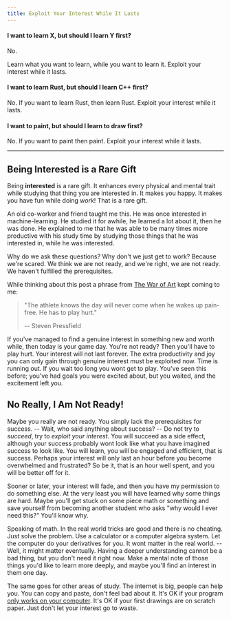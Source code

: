 ```yaml
---
title: Exploit Your Interest While It Lasts
---
```


#### I want to learn X, but should I learn Y first?

No.

Learn what you want to learn, while you want to learn it. Exploit your interest while it lasts.

#### I want to learn Rust, but should I learn C++ first?

No. If you want to learn Rust, then learn Rust. Exploit your interest while it lasts.

#### I want to paint, but should I learn to draw first?

No. If you want to paint then paint. Exploit your interest while it lasts.

---

## Being Interested is a Rare Gift

Being **interested** is a rare gift. It enhances every physical and mental trait while studying that thing you are interested in. It makes you happy. It makes you have fun while doing *work*! That is a rare gift.

An old co-worker and friend taught me this. He was once interested in machine-learning. He studied it for awhile, he learned a lot about it, then he was done. He explained to me that he was able to be many times more productive with his study time by studying those things that he was interested in, while he was interested.

Why do we ask these questions? Why don't we just get to work? Because we're scared. We think we are not ready, and we're right, we are not ready. We haven't fulfilled the prerequisites.

While thinking about this post a phrase from [The War of Art](https://stevenpressfield.com/books/the-war-of-art/) kept coming to me:

> "The athlete knows the day will never come when he wakes up pain-free. He has to play hurt."
>
> -- Steven Pressfield

If you've managed to find a genuine interest in something new and worth while, then today is your game day. You're not ready? Then you'll have to play hurt. Your interest will not last forever. The extra productivity and joy you can only gain through genuine interest must be exploited now. Time is running out. If you wait too long you wont get to play. You've seen this before; you've had goals you were excited about, but you waited, and the excitement left you.

## No Really, I Am Not Ready!

Maybe you really are not ready. You simply lack the prerequisites for success. -- Wait, who said anything about success? -- Do not try to *succeed*, try to *exploit your interest*. You will succeed as a side effect, although your success probably wont look like what you have imagined success to look like. You will learn, you will be engaged and efficient, that is success. Perhaps your interest will only last an hour before you become overwhelmed and frustrated? So be it, that is an hour well spent, and you will be better off for it.

Sooner or later, your interest will fade, and then you have my permission to do something else. At the very least you will have learned why some things are hard. Maybe you'll get stuck on some piece math or something and save yourself from becoming another student who asks "why would I ever need this?" You'll know why.

Speaking of math. In the real world tricks are good and there is no cheating. Just solve the problem. Use a calculator or a computer algebra system. Let the computer do your derivatives for you. It wont matter in the real world. -- Well, it might matter eventually. Having a deeper understanding cannot be a bad thing, but you don't need it right now. Make a mental note of those things you'd like to learn more deeply, and maybe you'll find an interest in them one day.

The same goes for other areas of study. The internet is big, people can help you. You can copy and paste, don't feel bad about it. It's OK if your program [only works on your computer](https://blog.codinghorror.com/the-works-on-my-machine-certification-program/). It's OK if your first drawings are on scratch paper. Just don't let your interest go to waste.
